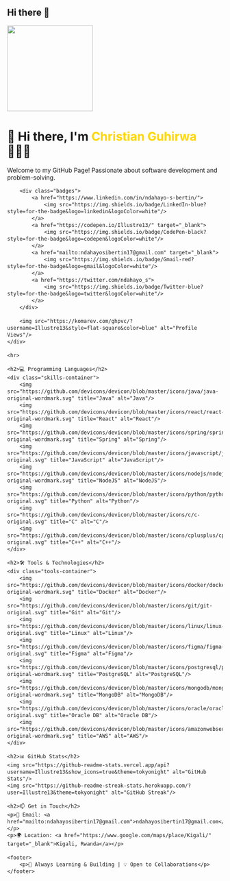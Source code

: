 ## Hi there 👋
<div id="header">
        <img src="https://media1.giphy.com/media/trN83pDD8yRDHBGfl3/giphy.gif?cid=ecf05e47195cs9nu70iya1ih6tkfwnnhor93q9t0wubhzyyi&ep=v1_gifs_related&rid=giphy.gif&ct=s" 
             style="width: 200px; height: 200px"/>
        <h1>👋 Hi there, I'm <span style="color: #FFD700;">Christian Guhirwa</span> 👨🏽‍💻</h1>
        <p>Welcome to my GitHub Page! Passionate about software development and problem-solving.</p>

        <div class="badges">
            <a href="https://www.linkedin.com/in/ndahayo-s-bertin/">
                <img src="https://img.shields.io/badge/LinkedIn-blue?style=for-the-badge&logo=linkedin&logoColor=white"/>
            </a>
            <a href="https://codepen.io/Illustre13/" target="_blank">
                <img src="https://img.shields.io/badge/CodePen-black?style=for-the-badge&logo=codepen&logoColor=white"/>
            </a>
            <a href="mailto:ndahayosibertin17@gmail.com" target="_blank">
                <img src="https://img.shields.io/badge/Gmail-red?style=for-the-badge&logo=gmail&logoColor=white"/>
            </a>
            <a href="https://twitter.com/ndahayo_s">
                <img src="https://img.shields.io/badge/Twitter-blue?style=for-the-badge&logo=twitter&logoColor=white"/>
            </a>
        </div>

        <img src="https://komarev.com/ghpvc/?username=Illustre13&style=flat-square&color=blue" alt="Profile Views"/>
    </div>

    <hr>

    <h2>💻 Programming Languages</h2>
    <div class="skills-container">
        <img src="https://github.com/devicons/devicon/blob/master/icons/java/java-original-wordmark.svg" title="Java" alt="Java"/>
        <img src="https://github.com/devicons/devicon/blob/master/icons/react/react-original-wordmark.svg" title="React" alt="React"/>
        <img src="https://github.com/devicons/devicon/blob/master/icons/spring/spring-original-wordmark.svg" title="Spring" alt="Spring"/>
        <img src="https://github.com/devicons/devicon/blob/master/icons/javascript/javascript-original.svg" title="JavaScript" alt="JavaScript"/>
        <img src="https://github.com/devicons/devicon/blob/master/icons/nodejs/nodejs-original-wordmark.svg" title="NodeJS" alt="NodeJS"/>
        <img src="https://github.com/devicons/devicon/blob/master/icons/python/python-original.svg" title="Python" alt="Python"/>
        <img src="https://github.com/devicons/devicon/blob/master/icons/c/c-original.svg" title="C" alt="C"/>
        <img src="https://github.com/devicons/devicon/blob/master/icons/cplusplus/cplusplus-original.svg" title="C++" alt="C++"/>
    </div>

    <h2>🛠️ Tools & Technologies</h2>
    <div class="tools-container">
        <img src="https://github.com/devicons/devicon/blob/master/icons/docker/docker-original-wordmark.svg" title="Docker" alt="Docker"/>
        <img src="https://github.com/devicons/devicon/blob/master/icons/git/git-original.svg" title="Git" alt="Git"/>
        <img src="https://github.com/devicons/devicon/blob/master/icons/linux/linux-original.svg" title="Linux" alt="Linux"/>
        <img src="https://github.com/devicons/devicon/blob/master/icons/figma/figma-original.svg" title="Figma" alt="Figma"/>
        <img src="https://github.com/devicons/devicon/blob/master/icons/postgresql/postgresql-original-wordmark.svg" title="PostgreSQL" alt="PostgreSQL"/>
        <img src="https://github.com/devicons/devicon/blob/master/icons/mongodb/mongodb-original-wordmark.svg" title="MongoDB" alt="MongoDB"/>
        <img src="https://github.com/devicons/devicon/blob/master/icons/oracle/oracle-original.svg" title="Oracle DB" alt="Oracle DB"/>
        <img src="https://github.com/devicons/devicon/blob/master/icons/amazonwebservices/amazonwebservices-original-wordmark.svg" title="AWS" alt="AWS"/>
    </div>

    <h2>📊 GitHub Stats</h2>
    <img src="https://github-readme-stats.vercel.app/api?username=Illustre13&show_icons=true&theme=tokyonight" alt="GitHub Stats"/>
    <img src="https://github-readme-streak-stats.herokuapp.com/?user=Illustre13&theme=tokyonight" alt="GitHub Streak"/>
    
    <h2>📫 Get in Touch</h2>
    <p>📧 Email: <a href="mailto:ndahayosibertin17@gmail.com">ndahayosibertin17@gmail.com</a></p>
    <p>🌍 Location: <a href="https://www.google.com/maps/place/Kigali/" target="_blank">Kigali, Rwanda</a></p>

    <footer>
        <p>🚀 Always Learning & Building | 💡 Open to Collaborations</p>
    </footer>

<!--
**Guhirwa/Guhirwa** is a ✨ _special_ ✨ repository because its `README.md` (this file) appears on your GitHub profile.

Here are some ideas to get you started:

- 🔭 I’m currently working on ...
- 🌱 I’m currently learning ...
- 👯 I’m looking to collaborate on ...
- 🤔 I’m looking for help with ...
- 💬 Ask me about ...
- 📫 How to reach me: ...
- 😄 Pronouns: ...
- ⚡ Fun fact: ...
-->

